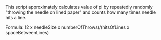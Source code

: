 This script approximately calculates value of pi by repeatedly randomly "throwing the needle on lined paper" and counts how many times needle hits a line.

Formula: (2 x needleSize x numberOfThrows)/(hitsOfLines x spaceBetweenLines)
